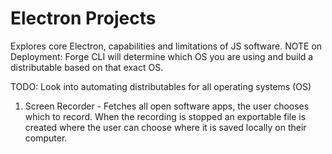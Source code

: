 # Electron Projects
Explores core Electron, capabilities and limitations of JS software.
NOTE on Deployment: Forge CLI will determine which OS you are using and build a distributable based on that exact OS.

TODO: Look into automating distributables for all operating systems (OS)

1. Screen Recorder - Fetches all open software apps, the user chooses which to record. When the recording is stopped an exportable file is created where the user can choose where it is saved locally on their computer.
